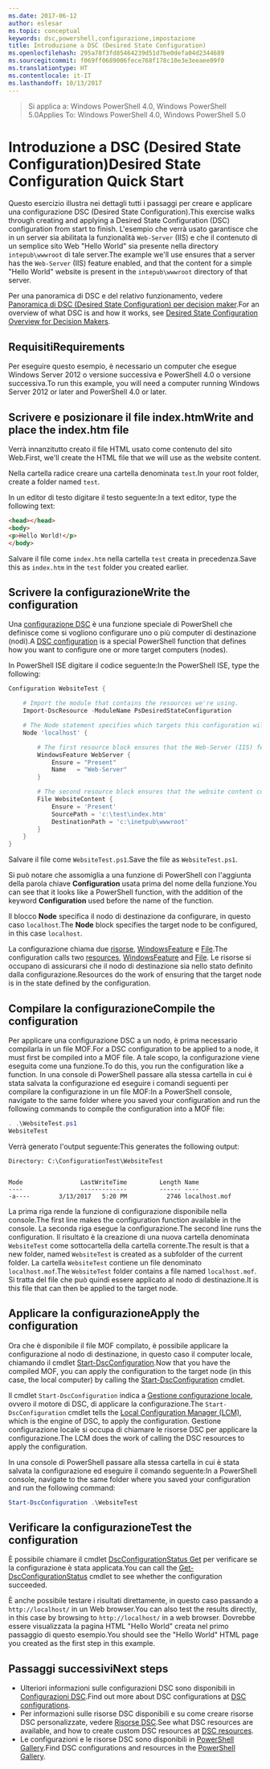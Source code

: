 ```yaml
---
ms.date: 2017-06-12
author: eslesar
ms.topic: conceptual
keywords: dsc,powershell,configurazione,impostazione
title: Introduzione a DSC (Desired State Configuration)
ms.openlocfilehash: 295a78f3fd85464239d51d7be0defa04d2344689
ms.sourcegitcommit: f069ff0689006fece768f178c10e3e3eeaee09f0
ms.translationtype: HT
ms.contentlocale: it-IT
ms.lasthandoff: 10/13/2017
---
```

> <span data-ttu-id="ee1ae-103">Si applica a: Windows PowerShell 4.0, Windows PowerShell 5.0</span><span class="sxs-lookup"><span data-stu-id="ee1ae-103">Applies To: Windows PowerShell 4.0, Windows PowerShell 5.0</span></span>

# <a name="desired-state-configuration-quick-start"></a><span data-ttu-id="ee1ae-104">Introduzione a DSC (Desired State Configuration)</span><span class="sxs-lookup"><span data-stu-id="ee1ae-104">Desired State Configuration Quick Start</span></span>

<span data-ttu-id="ee1ae-105">Questo esercizio illustra nei dettagli tutti i passaggi per creare e applicare una configurazione DSC (Desired State Configuration).</span><span class="sxs-lookup"><span data-stu-id="ee1ae-105">This exercise walks through creating and applying a Desired State Configuration (DSC) configuration from start to finish.</span></span>
<span data-ttu-id="ee1ae-106">L'esempio che verrà usato garantisce che in un server sia abilitata la funzionalità `Web-Server` (IIS) e che il contenuto di un semplice sito Web "Hello World" sia presente nella directory `intepub\wwwroot` di tale server.</span><span class="sxs-lookup"><span data-stu-id="ee1ae-106">The example we'll use ensures that a server has the `Web-Server` (IIS) feature enabled, and that the content for a simple "Hello World" website is present in the `intepub\wwwroot` directory of that server.</span></span>

<span data-ttu-id="ee1ae-107">Per una panoramica di DSC e del relativo funzionamento, vedere [Panoramica di DSC (Desired State Configuration) per decision maker](decisionMaker.md).</span><span class="sxs-lookup"><span data-stu-id="ee1ae-107">For an overview of what DSC is and how it works, see [Desired State Configuration Overview for Decision Makers](decisionMaker.md).</span></span>

## <a name="requirements"></a><span data-ttu-id="ee1ae-108">Requisiti</span><span class="sxs-lookup"><span data-stu-id="ee1ae-108">Requirements</span></span>

<span data-ttu-id="ee1ae-109">Per eseguire questo esempio, è necessario un computer che esegue Windows Server 2012 o versione successiva e PowerShell 4.0 o versione successiva.</span><span class="sxs-lookup"><span data-stu-id="ee1ae-109">To run this example, you will need a computer running Windows Server 2012 or later and PowerShell 4.0 or later.</span></span>

## <a name="write-and-place-the-indexhtm-file"></a><span data-ttu-id="ee1ae-110">Scrivere e posizionare il file index.htm</span><span class="sxs-lookup"><span data-stu-id="ee1ae-110">Write and place the index.htm file</span></span>

<span data-ttu-id="ee1ae-111">Verrà innanzitutto creato il file HTML usato come contenuto del sito Web.</span><span class="sxs-lookup"><span data-stu-id="ee1ae-111">First, we'll create the HTML file that we will use as the website content.</span></span>

<span data-ttu-id="ee1ae-112">Nella cartella radice creare una cartella denominata `test`.</span><span class="sxs-lookup"><span data-stu-id="ee1ae-112">In your root folder, create a folder named `test`.</span></span>

<span data-ttu-id="ee1ae-113">In un editor di testo digitare il testo seguente:</span><span class="sxs-lookup"><span data-stu-id="ee1ae-113">In a text editor, type the following text:</span></span>

```html
<head></head>
<body>
<p>Hello World!</p>
</body>
```

<span data-ttu-id="ee1ae-114">Salvare il file come `index.htm` nella cartella `test` creata in precedenza.</span><span class="sxs-lookup"><span data-stu-id="ee1ae-114">Save this as `index.htm` in the `test` folder you created earlier.</span></span> 

## <a name="write-the-configuration"></a><span data-ttu-id="ee1ae-115">Scrivere la configurazione</span><span class="sxs-lookup"><span data-stu-id="ee1ae-115">Write the configuration</span></span>

<span data-ttu-id="ee1ae-116">Una [configurazione DSC](configurations.md) è una funzione speciale di PowerShell che definisce come si vogliono configurare uno o più computer di destinazione (nodi).</span><span class="sxs-lookup"><span data-stu-id="ee1ae-116">A [DSC configuration](configurations.md) is a special PowerShell function that defines how you want to configure one or more target computers (nodes).</span></span>

<span data-ttu-id="ee1ae-117">In PowerShell ISE digitare il codice seguente:</span><span class="sxs-lookup"><span data-stu-id="ee1ae-117">In the PowerShell ISE, type the following:</span></span>

```powershell
Configuration WebsiteTest {

    # Import the module that contains the resources we're using.
    Import-DscResource -ModuleName PsDesiredStateConfiguration

    # The Node statement specifies which targets this configuration will be applied to.
    Node 'localhost' {

        # The first resource block ensures that the Web-Server (IIS) feature is enabled.
        WindowsFeature WebServer {
            Ensure = "Present"
            Name   = "Web-Server"
        }

        # The second resource block ensures that the website content copied to the website root folder.
        File WebsiteContent {
            Ensure = 'Present'
            SourcePath = 'c:\test\index.htm'
            DestinationPath = 'c:\inetpub\wwwroot'
        }
    }
}
```

<span data-ttu-id="ee1ae-118">Salvare il file come `WebsiteTest.ps1`.</span><span class="sxs-lookup"><span data-stu-id="ee1ae-118">Save the file as `WebsiteTest.ps1`.</span></span>

<span data-ttu-id="ee1ae-119">Si può notare che assomiglia a una funzione di PowerShell con l'aggiunta della parola chiave **Configuration** usata prima del nome della funzione.</span><span class="sxs-lookup"><span data-stu-id="ee1ae-119">You can see that it looks like a PowerShell function, with the addition of the keyword **Configuration** used before the name of the function.</span></span>

<span data-ttu-id="ee1ae-120">Il blocco **Node** specifica il nodo di destinazione da configurare, in questo caso `localhost`.</span><span class="sxs-lookup"><span data-stu-id="ee1ae-120">The **Node** block specifies the target node to be configured, in this case `localhost`.</span></span>

<span data-ttu-id="ee1ae-121">La configurazione chiama due [risorse](resources.md), [WindowsFeature](windowsFeatureResource.md) e [File](fileResource.md).</span><span class="sxs-lookup"><span data-stu-id="ee1ae-121">The configuration calls two [resources](resources.md), [WindowsFeature](windowsFeatureResource.md) and [File](fileResource.md).</span></span>
<span data-ttu-id="ee1ae-122">Le risorse si occupano di assicurarsi che il nodo di destinazione sia nello stato definito dalla configurazione.</span><span class="sxs-lookup"><span data-stu-id="ee1ae-122">Resources do the work of ensuring that the target node is in the state defined by the configuration.</span></span>

## <a name="compile-the-configuration"></a><span data-ttu-id="ee1ae-123">Compilare la configurazione</span><span class="sxs-lookup"><span data-stu-id="ee1ae-123">Compile the configuration</span></span>

<span data-ttu-id="ee1ae-124">Per applicare una configurazione DSC a un nodo, è prima necessario compilarla in un file MOF.</span><span class="sxs-lookup"><span data-stu-id="ee1ae-124">For a DSC configuration to be applied to a node, it must first be compiled into a MOF file.</span></span>
<span data-ttu-id="ee1ae-125">A tale scopo, la configurazione viene eseguita come una funzione.</span><span class="sxs-lookup"><span data-stu-id="ee1ae-125">To do this, you run the configuration like a function.</span></span>
<span data-ttu-id="ee1ae-126">In una console di PowerShell passare alla stessa cartella in cui è stata salvata la configurazione ed eseguire i comandi seguenti per compilare la configurazione in un file MOF:</span><span class="sxs-lookup"><span data-stu-id="ee1ae-126">In a PowerShell console, navigate to the same folder where you saved your configuration and run the following commands to compile the configuration into a MOF file:</span></span>

```powershell
. .\WebsiteTest.ps1
WebsiteTest
```

<span data-ttu-id="ee1ae-127">Verrà generato l'output seguente:</span><span class="sxs-lookup"><span data-stu-id="ee1ae-127">This generates the following output:</span></span>

```
Directory: C:\ConfigurationTest\WebsiteTest


Mode                LastWriteTime         Length Name
----                -------------         ------ ----
-a----        3/13/2017   5:20 PM           2746 localhost.mof
```

<span data-ttu-id="ee1ae-128">La prima riga rende la funzione di configurazione disponibile nella console.</span><span class="sxs-lookup"><span data-stu-id="ee1ae-128">The first line makes the configuration function available in the console.</span></span>
<span data-ttu-id="ee1ae-129">La seconda riga esegue la configurazione.</span><span class="sxs-lookup"><span data-stu-id="ee1ae-129">The second line runs the configuration.</span></span>
<span data-ttu-id="ee1ae-130">Il risultato è la creazione di una nuova cartella denominata `WebsiteTest` come sottocartella della cartella corrente.</span><span class="sxs-lookup"><span data-stu-id="ee1ae-130">The result is that a new folder, named `WebsiteTest` is created as a subfolder of the current folder.</span></span>
<span data-ttu-id="ee1ae-131">La cartella `WebsiteTest` contiene un file denominato `localhost.mof`.</span><span class="sxs-lookup"><span data-stu-id="ee1ae-131">The `WebsiteTest` folder contains a file named `localhost.mof`.</span></span>
<span data-ttu-id="ee1ae-132">Si tratta del file che può quindi essere applicato al nodo di destinazione.</span><span class="sxs-lookup"><span data-stu-id="ee1ae-132">It is this file that can then be applied to the target node.</span></span>

## <a name="apply-the-configuration"></a><span data-ttu-id="ee1ae-133">Applicare la configurazione</span><span class="sxs-lookup"><span data-stu-id="ee1ae-133">Apply the configuration</span></span>

<span data-ttu-id="ee1ae-134">Ora che è disponibile il file MOF compilato, è possibile applicare la configurazione al nodo di destinazione, in questo caso il computer locale, chiamando il cmdlet [Start-DscConfiguration](/reference/5.1/PSDesiredStateConfiguration/Start-DscConfiguration).</span><span class="sxs-lookup"><span data-stu-id="ee1ae-134">Now that you have the compiled MOF, you can apply the configuration to the target node (in this case, the local computer) by calling the [Start-DscConfiguration](/reference/5.1/PSDesiredStateConfiguration/Start-DscConfiguration) cmdlet.</span></span>

<span data-ttu-id="ee1ae-135">Il cmdlet `Start-DscConfiguration` indica a [Gestione configurazione locale](metaConfig.md), ovvero il motore di DSC, di applicare la configurazione.</span><span class="sxs-lookup"><span data-stu-id="ee1ae-135">The `Start-DscConfiguration` cmdlet tells the [Local Configuration Manager (LCM)](metaConfig.md), which is the engine of DSC, to apply the configuration.</span></span>
<span data-ttu-id="ee1ae-136">Gestione configurazione locale si occupa di chiamare le risorse DSC per applicare la configurazione.</span><span class="sxs-lookup"><span data-stu-id="ee1ae-136">The LCM does the work of calling the DSC resources to apply the configuration.</span></span>

<span data-ttu-id="ee1ae-137">In una console di PowerShell passare alla stessa cartella in cui è stata salvata la configurazione ed eseguire il comando seguente:</span><span class="sxs-lookup"><span data-stu-id="ee1ae-137">In a PowerShell console, navigate to the same folder where you saved your configuration and run the following command:</span></span>

```powershell
Start-DscConfiguration .\WebsiteTest
```

## <a name="test-the-configuration"></a><span data-ttu-id="ee1ae-138">Verificare la configurazione</span><span class="sxs-lookup"><span data-stu-id="ee1ae-138">Test the configuration</span></span>

<span data-ttu-id="ee1ae-139">È possibile chiamare il cmdlet [DscConfigurationStatus Get](/reference/5.1/PSDesiredStateConfiguration/Get-DscConfigurationStatus) per verificare se la configurazione è stata applicata.</span><span class="sxs-lookup"><span data-stu-id="ee1ae-139">You can call the [Get-DscConfigurationStatus](/reference/5.1/PSDesiredStateConfiguration/Get-DscConfigurationStatus) cmdlet to see whether the configuration succeeded.</span></span> 

<span data-ttu-id="ee1ae-140">È anche possibile testare i risultati direttamente, in questo caso passando a `http://localhost/` in un Web browser.</span><span class="sxs-lookup"><span data-stu-id="ee1ae-140">You can also test the results directly, in this case by browsing to `http://localhost/` in a web browser.</span></span>
<span data-ttu-id="ee1ae-141">Dovrebbe essere visualizzata la pagina HTML "Hello World" creata nel primo passaggio di questo esempio.</span><span class="sxs-lookup"><span data-stu-id="ee1ae-141">You should see the "Hello World" HTML page you created as the first step in this example.</span></span>

## <a name="next-steps"></a><span data-ttu-id="ee1ae-142">Passaggi successivi</span><span class="sxs-lookup"><span data-stu-id="ee1ae-142">Next steps</span></span>

- <span data-ttu-id="ee1ae-143">Ulteriori informazioni sulle configurazioni DSC sono disponibili in [Configurazioni DSC](configurations.md).</span><span class="sxs-lookup"><span data-stu-id="ee1ae-143">Find out more about DSC configurations at [DSC configurations](configurations.md).</span></span>
- <span data-ttu-id="ee1ae-144">Per informazioni sulle risorse DSC disponibili e su come creare risorse DSC personalizzate, vedere [Risorse DSC](resources.md).</span><span class="sxs-lookup"><span data-stu-id="ee1ae-144">See what DSC resources are available, and how to create custom DSC resources at [DSC resources](resources.md).</span></span>
- <span data-ttu-id="ee1ae-145">Le configurazioni e le risorse DSC sono disponibili in [PowerShell Gallery](https://www.powershellgallery.com/).</span><span class="sxs-lookup"><span data-stu-id="ee1ae-145">Find DSC configurations and resources in the [PowerShell Gallery](https://www.powershellgallery.com/).</span></span>



